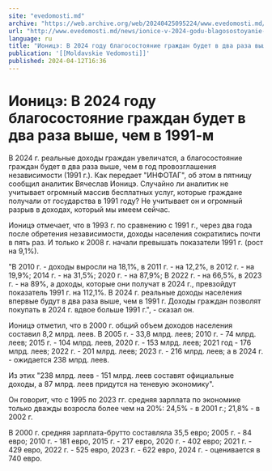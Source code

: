 ```yaml
---
site: "evedomosti.md"
archive: "https://web.archive.org/web/20240425095224/www.evedomosti.md/news/ionice-v-2024-godu-blagosostoyanie-grazhdan-budet-v-dva-raza"
url: "http://www.evedomosti.md/news/ionice-v-2024-godu-blagosostoyanie-grazhdan-budet-v-dva-raza"
language: ru
title: "Ионицэ: В 2024 году благосостояние граждан будет в два раза выше, чем в 1991-м"
publication: '[[Moldavskie Vedomosti]]'
published: 2024-04-12T16:36
---
```


# Ионицэ: В 2024 году благосостояние граждан будет в два раза выше, чем в 1991-м

В 2024 г. реальные доходы граждан увеличатся, а благосостояние граждан будет в два раза выше, чем в год провозглашения независимости (1991 г.). Как передает "ИНФОТАГ", об этом в пятницу сообщил аналитик Вячеслав Ионицэ. Случайно ли аналитик не учитывает огромный массив бесплатных услуг, которые граждане получали от государства в 1991 году? Не учитывает он и огромный разрыв в доходах, который мы имеем сейчас.

Ионицэ отмечает, что в 1993 г. по сравнению с 1991 г., через два года после обретения независимости, доходы населения сократились почти в пять раз. И только к 2008 г. начали превышать показатели 1991 г. (рост на 9,1%).

"В 2010 г. - доходы выросли на 18,1%, в 2011 г. - на 12,2%, в 2012 г. - на 19,9%; 2014 г. - на 31,5%; 2020 г. - на 87,9%; В 2022 г. - на 66,5%, в 2023 г. - на 89%, а доходы, которые они получат в 2024 г., превзойдут показатель 1991 г. на 112,1%. В 2024 г. реальные доходы населения впервые будут в два раза выше, чем в 1991 г. Доходы граждан позволят покупать в 2024 г. вдвое больше 1991 г.", - сказал он.

Ионицэ отметил, что в 2000 г. общий объем доходов населения составил 8,2 млрд. леев. В 2005 г. - 33,8 млрд. леев; 2010 г. - 74 млрд. леев; 2015 г. - 104 млрд. леев, 2020 г. - 153 млрд. леев; 2021 год - 176 млрд. леев; 2022 г. - 201 млрд. леев; 2023 г. - 216 млрд. леев; а в 2024 г. - ожидается 238 млрд. леев.

Из этих "238 млрд. леев - 151 млрд. леев составят официальные доходы, а 87 млрд. леев придутся на теневую экономику".

Он говорит, что с 1995 по 2023 гг. средняя зарплата по экономике только дважды возросла более чем на 20%: 24,5% - в 2001 г.; 21,8% - в 2002 г.

В 2000 г. средняя зарплата-брутто составляла 35,5 евро; 2005 г. - 84 евро; 2010 г. - 181 евро, 2015 г. - 217 евро, 2020 г. - 402 евро; 2021 г. - 429 евро, 2022 г. - 525 евро, 2023 г. - 622 евро, 2024 г. - оценивается в 740 евро.